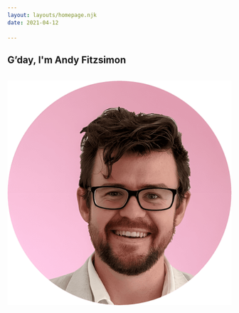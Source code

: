 ```yaml
---
layout: layouts/homepage.njk
date: 2021-04-12

---
```




<section class="top-section">
<h1>G’day, I'm Andy Fitzsimon</h1>

<br> <img src="/img/andyfitz.png" alt="portrait of andy" />



</section>
<br>

<p class="scroll fade">a multi-disciplinary technology leader<br>
with proven global impact.<br>
<br>



<p  class="scroll fade">Mixing operational, technical, &amp; creative stregnths,<br> a fanatically dedicated <dfn data-title="individual knowledge spans vast subjects,  draws on complex works to solve specific problems.">polymath</dfn>.
  <br>



<div class="scroll fade mission-values">
<div class="mission">
 <h3>Lifelong Mission</h3> 
 <i><dfn data-title="recognise, evelvate, accelerate, celebrate">do justice</dfn><br> to <dfn data-title="admirable, quality, purposeful, efforts or ideas - not easyily done">good work</dfn></i><br>
</div>
<div class="values">
  <h3>Core Values</h3> 
  <ul>
    <li data-title="friendship, helpfulness, giving, care">kindness</li> 
    <li data-title="excitement, engagement, momentum, a force-multiplier">energy</li>
    <li data-title="appreciation, admiration, respect, thanks">gratitude</li>
    <li data-title="accountable, committed & responsibile">trust</li> 

  </ul>
</div>
<svg fill="none" preserveAspectRatio="xMidYMid slice" viewBox="0 0 100 50"><defs><pattern id="a" width="7" height="14.5" patternTransform="scale(.5)" patternUnits="userSpaceOnUse"><g transform="translate(3.45 7.2)"><use href="#c" transform="matrix(1 0 0 -1 0 .5)"/><use href="#b" transform="matrix(-1 0 0 1 .5 0)"/><use href="#c" transform="rotate(180 .25 .25)"/><use href="#b" transform="matrix(1 0 0 -1 -3.5 7.75)"/><use href="#b" transform="rotate(180 2 3.875)"/><use href="#b" transform="matrix(-1 0 0 1 4 -7.25)"/><use class="pri" href="#b"/><use class="pri" href="#b" transform="translate(-3.5 -7.25)"/></g></pattern><path id="b" stroke="currentColor" stroke-linecap="round" stroke-opacity="1" stroke-width="1.1" d="M1 4H.999V1M1 1V.9959h2v.001M1 2.6v.001h1v.001"/><use id="c" x="0" y="0" href="#b"/></defs><path fill="url(#a)" d="M0 0h100v50H0z"/></svg>
</div>

<br>



<p class="scroll fade ">
 Called a strategist, <br>product owner, brand manager,  <br> engineer, designer, <acronym data-title="Account Executive">AE</acronym>, <acronym data-title="Solutions Architect">SA</acronym> &amp; <acronym data-title="Customer Success Manager">CSM</acronym>.<br>
A listener, doer, &amp; fixer; always.<br>
</p>  
<br>
<div class="scroll fade social-proof"  >
  <svg  class="smartsheet" viewBox="0 0 100 22.02"><path d="M2.04 11.4s.58-.78 1.33-.8c1.18-.03 2.11 2.06 2.26 2.37A23.11 23.11 0 0 1 10.8 6H.14v11.95c0 .65-.1 1.13-.14 1.32a24.2 24.2 0 0 0 4.09-1.03c3.25-1.15 4.5-2.4 4.52-2.4l.07-.08.05.1s.41.89.82 1.37c.46.53.7.58.84.55.2-.05.31-.36.36-.84.05-.48.1-1.56.1-2.89V6.94c-3.15 3.84-5.46 9.62-5.46 9.62s-1.52-5.18-3.35-5.15zm95.37 3.98c-.19.02-.38.05-.57.05-.32 0-.53-.05-.7-.17a1.03 1.03 0 0 1-.36-.44c-.07-.19-.12-.38-.15-.62l-.02-.7V9.7h2.28V8.33h-2.28V5.97h-1.59v2.36h-1.61l-.6 1.37h2.21v4.38c0 .34.03.67.05 1a1.86 1.86 0 0 0 1.03 1.59c.34.17.82.27 1.42.27a4.55 4.55 0 0 0 1.45-.29v-1.44c-.2.07-.36.14-.56.17zm-40.74 0c-.2.02-.39.05-.58.05-.31 0-.53-.05-.7-.17a1.03 1.03 0 0 1-.36-.44c-.07-.19-.12-.38-.14-.62 0-.24-.03-.46-.03-.7V9.7h2.29V8.33h-2.29V5.97h-1.58v2.36h-1.62l-.6 1.37h2.22v4.38c0 .34.02.67.04 1 .03.35.12.66.3.92.16.27.4.5.74.68.34.16.82.26 1.42.26a4.55 4.55 0 0 0 1.44-.29v-1.44c-.17.07-.34.14-.55.17zM50.8 8.35s-.94-.12-1.44-.1c-.6.06-.82.15-1.16.32a2.78 2.78 0 0 0-1.03 1.08h-.03v-1.3h-1.58v8.4h1.58s-.05-3.46 0-4.3c.05-.85.2-1.74.63-2.15.46-.4.65-.5 1.2-.57.5-.08 1.2 0 1.2 0zm34.27 4.74c0 .36.08.7.24 1.01.17.32.37.56.63.77a3.15 3.15 0 0 0 1.97.67c.5 0 .94-.11 1.3-.33.36-.24.7-.53 1.01-.91l1.2.9a4.4 4.4 0 0 1-3.72 1.72c-.65 0-1.25-.12-1.8-.34a3.87 3.87 0 0 1-1.38-.94 4.56 4.56 0 0 1-1.18-3.15c0-.62.12-1.2.34-1.75a4.26 4.26 0 0 1 4.02-2.67c.74 0 1.37.12 1.87.38a3.78 3.78 0 0 1 2 2.43c.14.53.21 1.06.21 1.61v.58zm5.03-1.27c0-.36-.07-.68-.17-.96a2.05 2.05 0 0 0-1.2-1.27 2.86 2.86 0 0 0-2.14.02c-.31.14-.6.33-.82.57-.21.24-.4.5-.53.8-.12.28-.19.57-.19.86zm-14.33 1.27c0 .36.07.7.24 1.01.16.32.36.56.62.77a3.15 3.15 0 0 0 1.97.67c.5 0 .94-.11 1.3-.33.36-.24.7-.53 1.01-.91l1.2.9a4.4 4.4 0 0 1-3.72 1.72c-.65 0-1.25-.12-1.8-.34a3.87 3.87 0 0 1-1.38-.94 4.56 4.56 0 0 1-1.18-3.15c0-.62.12-1.2.34-1.75a4.26 4.26 0 0 1 4.02-2.67c.74 0 1.37.12 1.87.38a3.78 3.78 0 0 1 2 2.43c.14.53.22 1.06.22 1.61v.58zm5.02-1.27c0-.36-.07-.68-.17-.96a2.05 2.05 0 0 0-1.2-1.27 2.86 2.86 0 0 0-2.14.02c-.34.14-.6.33-.82.57-.21.24-.4.5-.53.8-.12.28-.19.57-.19.86zm-14.98-8.5h1.59v6.29h.02c.2-.46.55-.82 1.03-1.09.5-.29 1.06-.4 1.71-.4.41 0 .8.07 1.16.19.36.12.7.3.96.57.29.27.5.6.67 1.01.17.41.24.9.24 1.45v5.4H71.6v-5c0-.38-.04-.72-.16-1-.1-.3-.24-.51-.44-.68a1.55 1.55 0 0 0-.6-.36 2.52 2.52 0 0 0-.72-.12c-.34 0-.65.05-.91.17-.3.1-.53.26-.75.5-.22.25-.38.53-.5.87-.12.36-.17.77-.17 1.25v4.33h-1.59Zm-2.26 7.1a2.8 2.8 0 0 0-.7-.6 1.96 1.96 0 0 0-1.01-.24c-.39 0-.7.07-.99.24a.74.74 0 0 0-.4.7c0 .24.07.46.23.6.17.14.34.29.58.36.22.1.46.17.7.22.24.05.46.1.65.12.34.07.67.19.96.31.31.12.55.27.77.46.22.19.39.4.5.7.13.26.2.6.2.98 0 .48-.1.87-.31 1.2-.2.34-.46.6-.77.82-.32.22-.68.36-1.09.46a5.34 5.34 0 0 1-3.05-.17 3.4 3.4 0 0 1-1.42-1.18l1.2-.98c.27.26.56.48.87.7.31.19.7.3 1.18.3.19 0 .4-.02.6-.07.21-.04.38-.1.55-.19.17-.1.29-.2.39-.34.1-.14.14-.28.14-.48a.78.78 0 0 0-.22-.57 1.71 1.71 0 0 0-.53-.36c-.21-.1-.43-.17-.64-.22-.25-.05-.44-.1-.6-.15a6.66 6.66 0 0 1-1-.28 2.42 2.42 0 0 1-1.39-1.11 2.1 2.1 0 0 1-.21-1.01c0-.43.1-.82.26-1.13.2-.34.43-.6.72-.82a3.7 3.7 0 0 1 1.04-.48 4.21 4.21 0 0 1 2.79.14c.53.22.93.58 1.25 1.06zM37.76 9.34a5.14 5.14 0 0 1 4.93-1.01 2.8 2.8 0 0 1 1.71 1.52c.15.33.2.7.2 1.05v4.29c0 .28 0 .57.02.81 0 .24.02.48.05.7h-1.42c-.03-.43-.05-.84-.05-1.27h-.03c-.36.55-.77.93-1.25 1.15a4.04 4.04 0 0 1-2.79.17 3.15 3.15 0 0 1-.93-.48 2.24 2.24 0 0 1-.63-.8 2.56 2.56 0 0 1-.24-1.08c0-.55.12-.98.36-1.37.24-.36.58-.67.99-.89.4-.24.91-.38 1.46-.5.56-.1 1.16-.15 1.8-.15h1.19v-.36a1.8 1.8 0 0 0-.48-1.23 1.66 1.66 0 0 0-.63-.4c-.24-.1-.55-.15-.89-.15-.31 0-.58.02-.8.1-.23.04-.43.14-.62.21-.2.1-.36.2-.5.32l-.44.33zm4.5 3.34c-.38 0-.77.03-1.15.08-.39.04-.75.12-1.09.24-.33.12-.6.29-.79.5-.22.22-.31.48-.31.82 0 .48.17.84.48 1.03.31.22.77.32 1.32.32.43 0 .82-.08 1.1-.22a2 2 0 0 0 .75-.58c.2-.24.32-.5.41-.8.07-.28.12-.57.12-.86v-.53zM23.88 8.33h1.5v1.3h.02c.02-.12.12-.27.26-.43a3.71 3.71 0 0 1 1.4-.91c.31-.13.65-.18 1.03-.18.63 0 1.16.12 1.6.39.42.26.76.65 1.03 1.18a2.6 2.6 0 0 1 1.15-1.18c.5-.27.99-.39 1.51-.39.65 0 1.18.1 1.6.32.4.21.74.48.95.84.25.34.41.74.49 1.18.1.43.14.89.14 1.37v4.88h-1.59v-4.67c0-.3-.02-.62-.07-.91a1.95 1.95 0 0 0-.26-.77 1.3 1.3 0 0 0-.56-.53c-.24-.14-.55-.2-.94-.2-.77 0-1.32.25-1.63.7a3.1 3.1 0 0 0-.5 1.83v4.6h-1.6v-4.4c0-.41-.02-.77-.07-1.1a2.83 2.83 0 0 0-.24-.88 1.53 1.53 0 0 0-.53-.57c-.24-.15-.52-.2-.93-.2a2.08 2.08 0 0 0-1.52.67c-.2.23-.36.51-.48.87-.12.34-.17.77-.17 1.23v4.35h-1.59zm-2.2 2.1a2.8 2.8 0 0 0-.7-.6 1.96 1.96 0 0 0-1.02-.25c-.38 0-.7.07-.98.24a.74.74 0 0 0-.41.7c0 .24.07.46.24.6.17.14.34.29.58.36.21.1.45.17.7.22.23.05.45.1.64.12.34.07.68.19.97.31.3.12.55.27.77.46.21.19.38.4.5.7.12.26.2.6.2.98 0 .48-.1.87-.32 1.2-.2.36-.46.65-.77.85-.31.21-.67.36-1.08.45a5.34 5.34 0 0 1-3.06-.17 3.4 3.4 0 0 1-1.42-1.17l1.2-.99c.27.26.56.48.87.7a2 2 0 0 0 1.18.31c.2 0 .41-.02.6-.07.22-.05.39-.1.56-.2.16-.1.28-.19.38-.33.1-.15.14-.29.14-.48a.78.78 0 0 0-.21-.58 2.06 2.06 0 0 0-.53-.36c-.22-.1-.43-.17-.65-.22l-.6-.14a5.62 5.62 0 0 1-1.78-.72 1.96 1.96 0 0 1-.8-1.69c0-.43.1-.81.27-1.13.2-.33.43-.6.72-.81a3.7 3.7 0 0 1 1.04-.49 4.21 4.21 0 0 1 2.79.14c.52.22.93.59 1.25 1.07z" /></svg>
  <svg  class="brandfolder"  viewBox="0 0 84 22.02"><path d="M14.53 4.9v-.95H3.28v14.96h13.35v2.11H1.17V1.84h15.46V4.9zm-1.15.94h1.15v-.96h2.1v.96h1.15l-2.21 2.21zm60.53 11.6a4.95 4.95 0 0 1-1.9-.32 3.2 3.2 0 0 1-1.3-.86 3.4 3.4 0 0 1-.74-1.3 5.57 5.57 0 0 1-.23-1.64 5 5 0 0 1 .25-1.64 3.81 3.81 0 0 1 .73-1.34 3.44 3.44 0 0 1 1.2-.9 4.01 4.01 0 0 1 1.66-.33 3.52 3.52 0 0 1 1.47.3 3.25 3.25 0 0 1 1.1.8 3.5 3.5 0 0 1 .68 1.21 4.77 4.77 0 0 1 .24 1.51c0 .2 0 .4-.02.59l-.04.41H71.8v.06c.04.65.27 1.12.68 1.41a2.67 2.67 0 0 0 1.59.43 4.31 4.31 0 0 0 1.1-.1l1-.27.4 1.59a8.48 8.48 0 0 1-2.66.39m-.35-6.76a1.67 1.67 0 0 0-1.23.45 2.17 2.17 0 0 0-.51 1.27v.06h3.27v-.06a2.02 2.02 0 0 0-.43-1.25 1.34 1.34 0 0 0-1.1-.47m-8.07 6.78a5.83 5.83 0 0 1-1.57-.22 3.86 3.86 0 0 1-1.31-.7 3.33 3.33 0 0 1-.9-1.26 4.83 4.83 0 0 1-.34-1.88 4.73 4.73 0 0 1 .3-1.67 4.12 4.12 0 0 1 .82-1.35 3.84 3.84 0 0 1 1.3-.9 4.24 4.24 0 0 1 1.68-.33c.2 0 .39 0 .58.02a2.65 2.65 0 0 1 .57.1l.08.02V5.95h2.1v11.06a9.1 9.1 0 0 1-1.45.31 10.62 10.62 0 0 1-1.86.14m.11-6.72a1.94 1.94 0 0 0-.92.21 1.85 1.85 0 0 0-.64.59 2.35 2.35 0 0 0-.38.84 4.23 4.23 0 0 0-.11 1 3.53 3.53 0 0 0 .15 1.1 1.59 1.59 0 0 0 .45.72 1.76 1.76 0 0 0 .67.4 2.78 2.78 0 0 0 .82.11 3.94 3.94 0 0 0 .5-.02l.48-.1.04-.01v-4.7l-.04-.03a3.74 3.74 0 0 0-.5-.1l-.52-.01m-5.8 6.62a2.76 2.76 0 0 1-1.9-.65q-.7-.64-.7-2.11V5.93h2.1v8.16a4.12 4.12 0 0 0 .05.78 1.29 1.29 0 0 0 .18.49.73.73 0 0 0 .33.26 1.76 1.76 0 0 0 .5.05 1.2 1.2 0 0 0 .25-.02 4.84 4.84 0 0 0 1.15 1.4l-1.31.25a4.37 4.37 0 0 1-.65.06m-7.42.08a4.04 4.04 0 0 1-1.69-.32 3.33 3.33 0 0 1-1.18-.88 3.86 3.86 0 0 1-.7-1.31 5.88 5.88 0 0 1 0-3.3 3.77 3.77 0 0 1 .7-1.33 3.33 3.33 0 0 1 1.18-.88 4.43 4.43 0 0 1 3.37 0 3.4 3.4 0 0 1 1.2.88 3.77 3.77 0 0 1 .7 1.34 5.7 5.7 0 0 1 .24 1.66 5.57 5.57 0 0 1-.24 1.65 3.68 3.68 0 0 1-.7 1.31 3.4 3.4 0 0 1-1.2.88 4.4 4.4 0 0 1-1.68.3m0-6.72a1.41 1.41 0 0 0-1.3.68c-.25.43-.39 1.08-.39 1.9 0 .83.14 1.45.4 1.9a1.58 1.58 0 0 0 2.6 0c.25-.43.39-1.07.39-1.9 0-.82-.14-1.45-.4-1.9a1.44 1.44 0 0 0-1.3-.68m-8.02 6.54v-6.39h-1.27V9.3h1.27v-.45a3.84 3.84 0 0 1 .22-1.3 2.72 2.72 0 0 1 .62-.97 2.95 2.95 0 0 1 .98-.6 3.77 3.77 0 0 1 1.28-.22h.17a2.88 2.88 0 0 1 .61.04l.65.13-.32 1.65-.3-.06a3.37 3.37 0 0 0-.5-.04 1.51 1.51 0 0 0-.92.28c-.26.2-.4.58-.4 1.15v.4h2.63a3.72 3.72 0 0 0-.64.58 4.07 4.07 0 0 0-.6.98h-1.38v6.4zm-5.3.18a5.83 5.83 0 0 1-1.56-.22 3.86 3.86 0 0 1-1.31-.7 3.33 3.33 0 0 1-.9-1.26 4.9 4.9 0 0 1-.34-1.88 4.73 4.73 0 0 1 .3-1.66 4.12 4.12 0 0 1 .82-1.36 3.84 3.84 0 0 1 1.3-.9 4.24 4.24 0 0 1 1.68-.33c.17 0 .35 0 .59.02a4.9 4.9 0 0 1 .56.1l.08.02V5.93h2.1V17a9.1 9.1 0 0 1-1.45.31 10.47 10.47 0 0 1-1.86.14m.12-6.72a1.94 1.94 0 0 0-.93.21 1.7 1.7 0 0 0-.64.59 2.35 2.35 0 0 0-.37.84 4.23 4.23 0 0 0-.12 1 3.53 3.53 0 0 0 .15 1.1 1.59 1.59 0 0 0 .46.72 1.76 1.76 0 0 0 .66.4 2.78 2.78 0 0 0 .82.11 3.94 3.94 0 0 0 .5-.02 3.07 3.07 0 0 0 .48-.1l.04-.01v-4.7l-.04-.03a3.25 3.25 0 0 0-.5-.1l-.51-.01m-7.16 6.54v-4.5a2.76 2.76 0 0 0-.27-1.34 1.02 1.02 0 0 0-.94-.49 1.98 1.98 0 0 0-.57.08 1.23 1.23 0 0 0-.53.31 1.48 1.48 0 0 0-.37.65 3.35 3.35 0 0 0-.14 1.08v4.17h-2.1V9.3h2.1v1.03l.1-.15a.44.44 0 0 1 .12-.14l.1-.1a2.48 2.48 0 0 1 .48-.41 3.08 3.08 0 0 1 .63-.3 2.44 2.44 0 0 1 .78-.11c.9 0 1.6.25 2.04.72.45.47.69 1.28.69 2.32v5.1h-2.12zm-9.15.18a6.63 6.63 0 0 1-1.45-.14 3.6 3.6 0 0 1-1.12-.45 2.25 2.25 0 0 1-.72-.82 2.62 2.62 0 0 1-.26-1.24 2.22 2.22 0 0 1 .32-1.23 2.62 2.62 0 0 1 .8-.8 3.49 3.49 0 0 1 1.12-.44 6.62 6.62 0 0 1 1.23-.13l1 .03h.06v-.25c0-.84-.67-1.31-1.86-1.31a4.99 4.99 0 0 0-2 .4V9.26a7 7 0 0 1 2.27-.38c1.28 0 2.37.32 2.9.87.5.49.73 1.29.73 2.56v4.65a11.02 11.02 0 0 1-1.28.31 6.73 6.73 0 0 1-1.74.18m.16-3.96a2.4 2.4 0 0 0-1.24.27 1.03 1.03 0 0 0-.47.94 1.12 1.12 0 0 0 .18.67 1 1 0 0 0 .43.33 1.5 1.5 0 0 0 .53.14 4.44 4.44 0 0 0 .49.02 3.8 3.8 0 0 0 .47-.04c.16-.02.3-.06.41-.08h.04v-2.15h-.04l-.41-.06a1.47 1.47 0 0 0-.4-.04m-8.66 3.8v-8l2.12.02v1.06l.1-.15a2.47 2.47 0 0 1 .6-.6l.09-.05a1.87 1.87 0 0 1 1.21-.37h.12a1.03 1.03 0 0 1 .23.02l.26.04-.04 1.84a2.25 2.25 0 0 0-.35-.02h-.26a3.53 3.53 0 0 0-.6.06 1.39 1.39 0 0 0-.65.3 1.72 1.72 0 0 0-.51.72 3.47 3.47 0 0 0-.2 1.33v3.78h-2.12zm-5.64.16c-.47 0-.94-.02-1.41-.04s-.96-.08-1.55-.14V6.11c.33-.04.7-.1 1.1-.12.43-.04.98-.04 1.64-.04a8.33 8.33 0 0 1 1.61.14 4.15 4.15 0 0 1 1.31.47 2.38 2.38 0 0 1 .89.88 2.68 2.68 0 0 1 .31 1.37 2.83 2.83 0 0 1-.14.93 2.56 2.56 0 0 1-.39.72 1.91 1.91 0 0 1-.55.51 1.61 1.61 0 0 1-.6.26v.11a3.66 3.66 0 0 1 .78.22 3.16 3.16 0 0 1 .8.49 2.74 2.74 0 0 1 .61.84 3.05 3.05 0 0 1 .24 1.26 3.08 3.08 0 0 1-.38 1.62 2.63 2.63 0 0 1-1.02 1 4.31 4.31 0 0 1-1.49.51 8.32 8.32 0 0 1-1.76.16m-.8-1.8h.06a3.85 3.85 0 0 0 .5.03 4.78 4.78 0 0 0 .53.02 4.66 4.66 0 0 0 .71-.06 2.06 2.06 0 0 0 .69-.25 1.46 1.46 0 0 0 .53-.51 1.6 1.6 0 0 0 .21-.86 1.99 1.99 0 0 0-.16-.82 1.37 1.37 0 0 0-.47-.53 1.61 1.61 0 0 0-.7-.28 4.29 4.29 0 0 0-.9-.08h-1zm.8-8.12a7.43 7.43 0 0 0-.74.04h-.04v3.12h.74a3.1 3.1 0 0 0 .75-.08 1.54 1.54 0 0 0 .6-.26 1.19 1.19 0 0 0 .42-.5 1.9 1.9 0 0 0 .13-.81 1.47 1.47 0 0 0-.17-.76 1.3 1.3 0 0 0-.45-.47 1.52 1.52 0 0 0-.61-.24c-.2-.02-.43-.04-.63-.04m69.34 9.76v-8l2.1.02v1.06l.1-.13a2.55 2.55 0 0 1 .6-.61l.06-.06a1.87 1.87 0 0 1 1.21-.37h.12a1.03 1.03 0 0 1 .24.02l.25.04-.04 1.84a1.8 1.8 0 0 0-.33-.02h-.24a3.53 3.53 0 0 0-.6.06 1.48 1.48 0 0 0-.65.3 1.72 1.72 0 0 0-.5.72 3.47 3.47 0 0 0-.2 1.33v3.78h-2.12z" class="cls-2"/></svg>
  <svg  class="outfit"  viewBox="0 0 55 22.02"><path d="M51.03 5.9V1.18h-2.6V5.9H37.36V3.92c0-.9.5-1.49 1.41-1.49.48 0 .83.14 1.14.4l1.7-1.7A3.9 3.9 0 0 0 38.76 0a3.83 3.83 0 0 0-4 3.94V5.9H30.5V1.18h-2.6V5.9h-6.48v6.46c0 1.67-.83 2.6-2.34 2.6-1.48 0-2.33-.95-2.33-2.6V5.9h-2.6v6.58a4.74 4.74 0 0 0 4.93 4.98c2.93 0 4.93-2.01 4.93-4.98V8.26h3.9v8.96h2.59V8.26h4.24v8.96h2.6V8.26h4.25v8.96h2.59V8.26h4.25v8.96h2.6V8.26h3.41V5.9zm-8.14-.95c.85 0 1.47-.66 1.47-1.48 0-.83-.62-1.49-1.47-1.49s-1.46.66-1.46 1.49c0 .82.61 1.48 1.46 1.48zm-36.54.71a5.84 5.84 0 0 0-5.92 5.87c0 3.3 2.62 5.93 5.92 5.93 3.35 0 5.95-2.6 5.95-5.93 0-3.3-2.62-5.87-5.95-5.87zm0 9.3c-1.9 0-3.25-1.42-3.25-3.43 0-1.95 1.34-3.37 3.25-3.37 1.92 0 3.28 1.4 3.28 3.37 0 2.01-1.34 3.42-3.28 3.42z" /></svg>
  <svg  class="redhat" viewBox="0 0 93 22.02"><path d="M86.44 14.43c0 1.75 1.05 2.6 2.96 2.6.6-.02 1.18-.1 1.75-.25v-2.03c-.37.12-.75.18-1.13.17-.79 0-1.08-.24-1.08-.98v-3.1h2.29v-2.1h-2.29V6.1l-2.5.54v2.1h-1.66v2.1h1.66zm-7.79.05c0-.54.54-.8 1.36-.8.5 0 1 .06 1.49.18v1.05c-.48.26-1.02.4-1.57.39-.8 0-1.28-.31-1.28-.82m.77 2.58c.88 0 1.59-.19 2.25-.64v.5h2.47v-5.24c0-2-1.34-3.08-3.58-3.08-1.25 0-2.49.29-3.82.9l.9 1.83c.95-.4 1.76-.65 2.47-.65 1.03 0 1.56.4 1.56 1.22v.4a7.28 7.28 0 0 0-1.85-.23c-2.1 0-3.37.88-3.37 2.46 0 1.44 1.14 2.53 2.96 2.53m-13.58-.14h2.66V12.7h4.45v4.23h2.67V6.1h-2.66v4.16H68.5V6.1h-2.66zm-10.11-4.1c0-1.17.93-2.07 2.15-2.07.63 0 1.25.22 1.72.64v2.86a2.4 2.4 0 0 1-1.72.65c-1.2 0-2.15-.9-2.15-2.07m3.9 4.1h2.48V5.55l-2.5.54v3.08a4.16 4.16 0 0 0-2.08-.54 4.17 4.17 0 0 0-4.25 4.18 4.15 4.15 0 0 0 4.17 4.2c.79 0 1.56-.24 2.2-.7zm-11.34-6.29c.8 0 1.46.51 1.72 1.3h-3.41a1.7 1.7 0 0 1 1.7-1.3m-4.22 2.2c0 2.38 1.95 4.24 4.45 4.24a4.9 4.9 0 0 0 3.42-1.24l-1.66-1.47c-.38.4-.96.62-1.63.62-.88.02-1.68-.5-2.01-1.3h5.82v-.62c0-2.6-1.75-4.46-4.12-4.46a4.2 4.2 0 0 0-4.26 4.23m-4.32-4.46c.89 0 1.38.55 1.38 1.22 0 .66-.5 1.22-1.38 1.22h-2.62V8.38Zm-5.28 8.54h2.65v-3.94h2.03l2.04 3.94h2.97l-2.38-4.33a3.27 3.27 0 0 0 2.04-3.04c0-1.95-1.53-3.45-3.82-3.45h-5.53zM24.5 10.5c0-.17-.01-.34-.05-.5l-1.09-4.76c-.25-1.04-.47-1.52-2.31-2.44C19.62 2.08 16.52.87 15.6.87c-.85 0-1.1 1.1-2.12 1.1-.98 0-1.71-.82-2.63-.82-.88 0-1.45.6-1.9 1.84l-1.4 3.99a.94.94 0 0 0-.02.28c0 1.36 5.33 5.8 12.47 5.8 1.84 0 4.5-.38 4.5-2.56zm.28.89c.26 1.2.26 1.32.26 1.48 0 2.06-2.32 3.2-5.36 3.2-6.86 0-12.88-4.02-12.88-6.68 0-.37.07-.74.22-1.08-2.47.13-5.67.57-5.67 3.4 0 4.61 10.96 10.31 19.63 10.31 6.66 0 8.33-3 8.33-5.38 0-1.87-1.61-3.99-4.53-5.25"/></svg>
  <svg  class="suse" viewBox="0 0 82 22.02"><path d="M28.32 9.81a.45.45 0 0 0-.66 0 .46.46 0 0 0 .58.71.46.46 0 0 0 .08-.7m-.6-1.58a1.7 1.7 0 1 0-.78 3.33 1.7 1.7 0 0 0 .78-3.33m-8.14 6.94c-.8-.3-1.12-.23-2.15-.22-.7.01-.73-.01-1.55-.01-.25 0-.34 1.2.57 1.45.4.11.83.18 1.12.48.14.14.21.34-.1.34h-2.25c-.4 0-.77.01-1.07-.24-.46-.39-.67-.92-.9-1.44-.23-.55-.49-1.09-.79-1.6a6.43 6.43 0 0 0-2.44-2.52c-1.32-.7-3.56-1.06-5.33.3-1.87 1.44-1.47 4.13.17 5.44.64.52 1.48.74 2.31.69 1.62-.1 2.8-1.29 2.51-2.75-.1-.5-.38-.96-.81-1.21-.3-.18-.67-.24-1.03-.24-.38 0-.79.07-1.06.34a1 1 0 0 0-.12 1.24c.15.2.38.38.34.64a.44.44 0 0 1-.35.36c-.3.07-.58-.1-.79-.32a1.99 1.99 0 0 1-.4-2.1c.38-.9 1.43-1.4 2.42-1.38a3.5 3.5 0 0 1 2.99 2.05 3.8 3.8 0 0 1-.35 3.63c-1.6 2.34-5.55 2.06-7.38.1a5.71 5.71 0 0 1-1.69-4.67A6.45 6.45 0 0 1 3.58 9.3c1.9-1.78 4.38-3 6.92-3.52 1.54-.32 3.13-.4 4.69-.24 1.37.14 2.74.4 4.07.8.65.2 1.3.45 1.93.74.55.25 1.27.53 1.7.96 0-.79-.03-1.66-.03-2.26 0-.24.24-.4.45-.3.9.42 3.02 1.43 4.43 2.07 1.9.87 2.03 2.91 2.1 4.73l-.01.11c-.06.13-.38.1-.5.1h-.8c-.45.03-.9.02-1.34 0a3.84 3.84 0 0 1-2.2-.87c-.05-.05-.22-.1-.3-.01-.09.09-.06.23-.01.27a3.9 3.9 0 0 0 2.63 1.07c.59.04 1.18.03 1.77-.03.5-.05.62-.08.13.28a5.1 5.1 0 0 1-1.42.71 7.6 7.6 0 0 1-3.6.32c-.24-.03-.48-.08-.71-.1-.2-.02-.4-.06-.59-.01a.76.76 0 0 0-.44.27c-.15.2-.2.73-.11.96.16.46.53.72.92.95.42.25.97.34 1.08.81.02.1-.87.1-.97.1h-1.2s-.64.02-.9-.07l-.02-.01c-.13-.08-.2-.26-.24-.4-.06-.2-.18-.39-.32-.6-.27-.38-.68-.8-1.11-.96m9.01-5.28a1.26 1.26 0 1 1-2.52 0 1.26 1.26 0 0 1 2.52 0m46.07 7.24c-1.24 0-2.24-1-2.24-2.24V8.27c0-1.23 1-2.24 2.24-2.24h5.09a.72.72 0 0 1 0 1.45h-5.1a.8.8 0 0 0-.79.8v2.6h5a.69.69 0 0 1 0 1.37h-5v2.65c0 .44.36.8.8.8h5.09a.72.72 0 0 1 0 1.44zm-22.84.15c-1.46 0-2.6-.37-3.36-1.11-.76-.73-1.15-1.84-1.15-3.28V6.73a.84.84 0 0 1 1.68 0v5.95c0 1.08.23 1.89.7 2.4.45.52 1.17.79 2.13.79s1.68-.27 2.15-.79c.46-.51.69-1.32.69-2.4V6.73a.84.84 0 0 1 1.67 0v6.17c0 1.44-.38 2.55-1.14 3.28-.77.74-1.9 1.1-3.37 1.1m12.6 0c-1.9 0-3.33-.53-4.28-1.59a.78.78 0 0 1 .04-1.07v-.01a.8.8 0 0 1 .57-.23c.22 0 .43.1.58.26.26.3.57.56.9.74.58.32 1.31.49 2.17.49.82 0 1.47-.15 1.94-.43.48-.3.72-.71.72-1.25 0-.44-.22-.8-.65-1.06a7.11 7.11 0 0 0-2.2-.67 10.62 10.62 0 0 1-2.44-.7 3.04 3.04 0 0 1-1.3-1.03c-.27-.4-.4-.9-.4-1.49 0-.61.16-1.18.5-1.69.35-.5.85-.91 1.5-1.21.64-.3 1.41-.45 2.28-.45 1.01 0 1.9.18 2.6.55.49.25.92.59 1.3 1a.8.8 0 1 1-1.22 1.02c-.21-.28-.45-.5-.72-.68a3.57 3.57 0 0 0-1.94-.47c-.8 0-1.43.16-1.87.48a1.5 1.5 0 0 0-.68 1.27c0 .48.23.86.67 1.14.43.28 1.17.5 2.27.7 1 .18 1.8.41 2.39.68.57.27 1 .61 1.26 1.01.27.4.4.9.4 1.5 0 .63-.18 1.2-.55 1.68-.36.49-.88.87-1.53 1.12a6.3 6.3 0 0 1-2.31.4m-25.1 0c-1.9 0-3.34-.54-4.29-1.6a.78.78 0 0 1 .04-1.07.8.8 0 0 1 .57-.24c.23 0 .44.1.59.26.26.31.56.56.9.74.58.33 1.3.49 2.17.49.81 0 1.47-.14 1.93-.43.49-.29.73-.71.73-1.25 0-.43-.22-.79-.66-1.05a7.1 7.1 0 0 0-2.2-.68 10.65 10.65 0 0 1-2.44-.7 3.05 3.05 0 0 1-1.3-1.03c-.27-.4-.4-.9-.4-1.48 0-.62.17-1.19.51-1.7.34-.5.84-.9 1.49-1.2.65-.3 1.42-.46 2.29-.46 1.01 0 1.89.19 2.6.55.48.25.92.59 1.3 1.01a.8.8 0 1 1-1.22 1.01c-.21-.28-.46-.5-.72-.68a3.57 3.57 0 0 0-1.95-.47c-.8 0-1.42.17-1.86.49a1.5 1.5 0 0 0-.68 1.26c0 .48.22.86.66 1.15.43.27 1.18.5 2.28.7 1 .17 1.8.4 2.38.68.58.27 1 .6 1.27 1 .26.4.4.9.4 1.5 0 .64-.19 1.2-.55 1.69-.36.48-.88.86-1.54 1.12-.66.26-1.44.4-2.3.4"/></svg>
  <svg  class="novell" viewBox="0 0 63 22.02"><path d="M10.01 3.61v8.25L.82 3.36v13.42H3.2V9l9.2 8.5V3.6H10zm48-.64h2.32V16.8H58V2.97zm-5.09 0h2.31V16.8h-2.31V2.97zM35.63 5.93l-2.73 6.23-2.72-6.23H27.5l5.4 11.47 5.4-11.47h-2.67zM20.9 14.78c-.83 0-1.62-.33-2.22-.93a3.26 3.26 0 0 1 0-4.65 3.13 3.13 0 0 1 4.45 0c.62.62.96 1.45.96 2.33 0 1.79-1.43 3.25-3.19 3.25zm3.98-7.2a5.57 5.57 0 0 0-3.98-1.61 5.51 5.51 0 0 0-5.58 5.56 5.53 5.53 0 0 0 5.58 5.55c1.53 0 2.94-.57 3.98-1.61a5.53 5.53 0 0 0 1.6-3.94c0-1.51-.57-2.91-1.6-3.95zm20 .26c1.45 0 2.47.84 2.78 2.26H42a2.87 2.87 0 0 1 2.88-2.26zm3.24 5.1-.08.13c-.73 1.16-1.54 1.93-3.1 1.93-1.9 0-3-1.56-3.08-3.09h8.24V11.45c0-1.8-.53-3.27-1.53-4.27a5 5 0 0 0-3.7-1.37c-3.34 0-5.42 2.18-5.42 5.7 0 1.6.56 3.05 1.57 4.06.98.99 2.33 1.51 3.9 1.51 2.2 0 4.12-1.08 5.15-2.9l.08-.14-2.03-1.1z"/></svg>
  <svg  class="canonical"  viewBox="0 0 90 22.02"><path d="M43.3 11.57a5.7 5.7 0 1 1-11.41 0 5.7 5.7 0 0 1 11.41 0zm-5.7-4.32a4.32 4.32 0 1 0 0 8.64 4.32 4.32 0 0 0 0-8.64zm0 7.95a3.63 3.63 0 1 1 0-7.27 3.63 3.63 0 0 1 0 7.27zm50.32.56v1.28h-6.58V6.1h1.53v9.65h5.04zM75.4 6.11a65.6 65.6 0 0 1 2.13 4.92 143.24 143.24 0 0 1 2.27 6h-1.67c-.18-.47-.35-.93-.5-1.4l-.5-1.4h-4.95l-1 2.8H69.6a355.11 355.11 0 0 1 2.26-6 98.1 98.1 0 0 1 2.13-4.92h1.4zm-.74 1.75c-.37.8-.72 1.61-1.05 2.46-.33.85-.66 1.74-.99 2.67h4.07l-1-2.66c-.33-.86-.67-1.68-1.03-2.47zm-8.97 9.41a5.6 5.6 0 0 1-2.1-.37 4.41 4.41 0 0 1-1.62-1.12A5.06 5.06 0 0 1 60.92 14a7.32 7.32 0 0 1-.37-2.43c0-.92.13-1.73.4-2.44.28-.7.65-1.3 1.13-1.79a4.8 4.8 0 0 1 1.64-1.1 5.19 5.19 0 0 1 1.97-.38 7.65 7.65 0 0 1 2.9.57c.17.08.28.15.34.19l-.45 1.26a7.67 7.67 0 0 0-1.81-.6 5.48 5.48 0 0 0-.9-.08c-.54 0-1.03.1-1.47.3-.44.2-.82.49-1.13.87-.32.38-.56.84-.74 1.38a6.5 6.5 0 0 0-.03 3.6c.15.53.38 1 .7 1.38.3.38.69.68 1.14.89.46.2 1 .31 1.62.31a5.72 5.72 0 0 0 2.76-.61l.4 1.26a5.33 5.33 0 0 1-1.1.43 8.9 8.9 0 0 1-2.24.26zm-9-11.16h1.53v10.93h-1.53zm-4.06 10.93a87.88 87.88 0 0 0-1.76-2.82 98.07 98.07 0 0 0-2.2-3.13 57.33 57.33 0 0 0-2.03-2.58v8.53h-1.5V6.1h1.22c.5.53 1.02 1.14 1.58 1.84a73.13 73.13 0 0 1 3.23 4.34c.5.72.9 1.35 1.24 1.91V6.11h1.5v10.93h-1.28zm-23.86 0A86.36 86.36 0 0 0 27 14.22a95.77 95.77 0 0 0-2.2-3.13 57.44 57.44 0 0 0-2.02-2.58v8.53h-1.5V6.1h1.21c.5.53 1.02 1.14 1.59 1.84a73.44 73.44 0 0 1 3.23 4.34c.49.72.9 1.35 1.24 1.91V6.11h1.5v10.93h-1.28zM15.33 6.1a65.28 65.28 0 0 1 2.14 4.92 143.28 143.28 0 0 1 2.26 6h-1.67c-.18-.47-.35-.93-.5-1.4-.16-.46-.32-.93-.5-1.4h-4.94l-1 2.8H9.53a360.74 360.74 0 0 1 2.26-6 98.76 98.76 0 0 1 2.14-4.92h1.4zm-.74 1.75c-.36.8-.71 1.61-1.04 2.46-.34.85-.66 1.74-.99 2.67h4.07l-1-2.66c-.33-.86-.68-1.68-1.04-2.47zm-8.97 9.41a5.6 5.6 0 0 1-2.1-.37 4.41 4.41 0 0 1-1.62-1.12A5.06 5.06 0 0 1 .85 14a7.31 7.31 0 0 1-.37-2.43c0-.92.14-1.73.41-2.44a4.8 4.8 0 0 1 2.76-2.9 5.19 5.19 0 0 1 1.97-.37 7.65 7.65 0 0 1 2.9.57c.17.08.29.15.35.19l-.46 1.26a7.65 7.65 0 0 0-1.81-.6 5.47 5.47 0 0 0-.9-.08c-.53 0-1.02.1-1.46.3-.45.2-.82.49-1.14.87-.31.38-.56.84-.73 1.38a6.5 6.5 0 0 0-.03 3.6c.15.54.38 1 .69 1.38.31.38.7.68 1.15.89.46.21 1 .31 1.62.31a5.72 5.72 0 0 0 2.76-.61l.39 1.26a5.33 5.33 0 0 1-1.1.43 8.9 8.9 0 0 1-2.23.26z"/></svg>
</div>
<br>


<p class="scroll fade">Enterprise pedigree plus scale-up hustle.<br><b><a href="mailto:andyfitz+site@gmail.com" class="cta">Talk to me about your crusade</a></b></p>

<br>
<h2 class="scroll"> Need more? </h2>



<br>
<h3 class="scroll fade">Employer accolades</h3> 
<p class="scroll fade">for making money, saving money, being likeable, &amp;  formidable<p> 
<br>

<div class="scroll fade awards" >
  <div class="award club">
    <div><svg viewBox="0 0 300 200" style="fill:transparent;stroke:currentColor;stroke-width:10"><polygon points="150,30 250,150 50,150"  /></svg></div>
    <h4>President’s club</h4>
  </div>
  <div class="award chairmans">
    <div class="chairmans">
      <div class="box">
        <b></b>
      </div>
    </div>
    <h4>Chairman’s Award </h4>

  </div>  
  <div class="award citizen">
    <div>
      <div class="globe"></div>
    </div>
    <h4>Global Citizen</h4>
  </div>
  <div class="award beast">
    <div>
      <span>BEAST MODE</span>
      <div class="switch"></div>
    </div>
    <h4>Beast Mode! </h4>
  </div>
</div>



<br>
<h3 class="scroll fade">Strategic Execution</h3>
<p class="scroll fade">With Outfit, I read the market, <br>wrote the pitch, &amp; picked the buyer.<br>  
SMAR got praise from the street.<br><br> I was Outfit's tech founder &amp; founding client. <br>Revolutionizing operations as a brand manager</p>


<br>
<h3  class="scroll fade">Servant Leadership</h3>
<p class="scroll fade">At Outfit, I earned record employee satisfaction, <br>top peer 360 reviews,<br>&amp; the lowest team attrition or cost.<br>
At Red Hat, my team still thrives with tremendous career growth<p> 



<br>
<h3 class="scroll fade quote">Nothing is beyond us, no task beaneath me </h3>
<p class="scroll fade">If it needs to be done, I do it well &amp; with pride.<br> 
I offer help, asking when it counts.<br>
</p>
 <br>

<h3 class="scroll fade">Globally Online</h3>
<p class="scroll fade"> 
In Australia, early mornings + late nights are my most productive times.<br> 
This preference means I collaborate real-time anywhere. <br>Both US seaboards, APAC and EMEA too.<br>
I slice my week to suit commitments.</p>



<h3 class="scroll fade">Proudly Neurodiverse</h3>
<p class="scroll fade"> 
Hyper-focus, deep-empathy, &amp; pragmatism in volatility.<br>
I obsess over quality, stay realistic, &amp; war-game.<br>
Superpowers that get results!
</p>
<br>
<br>
<br>

<style>

  .cta{box-shadow: 0 0 0 .1em; border-radius: .5em; padding:1em; display:inline-block; margin: 1em 0}

  h3{font-size:1.8em;margin: 3em 0 1rem 0; font-weight:600; color:var(--neutral)}
  h2{font-size:5em; color:var(--brand); margin: 1em 0; line-height:.9em}
.scroll.map{margin:2em auto;}
.scroll.map path {stroke-dasharray:  344 344; stroke-dashoffset:-344;stroke-width: 3; stroke-opacity:0}
.scroll.map circle{stroke-width: 5; transition: all 1.5s ease  .2s;}
.scroll.map.scrolled circle{stroke-width:10; fill:var(--tone-2)}
.scroll.map.scrolled path{stroke-width: 5;stroke-dasharray:  344 344; stroke-opacity:1;stroke-dashoffset:0;transition: stroke-dashoffset 1.5s ease, stroke-width 1.5s ease;}

p.scroll{min-height:10vh;}
.scroll.fade{opacity:0; transform: translate(0,2em)}

h2.scroll{opacity:0; transform: scale(.5)}
h2.scrolled{opacity:1; transform:none; transition: transform 1s ease, opacity 1s ease}

.scrolled.fade{opacity:1; transform:none;transition: transform 1s ease, opacity 1s ease}


.mission-values{width: 100vw; display:grid; grid-template-columns: 40% 40%; place-content:center;}
.mission-values h3{color:var(--neutral); font-size: 1em}
@media (max-width:45em){.mission-values{grid-template-columns: 1fr ; } }

.awards{width:100vw; display:grid; grid-template-columns: 1fr 1fr 1fr 1fr; font-size:.66em; text-transform:uppercase}


.mission i{ font-weight:500;font-size: 2em;font-style:normal; display:inline-block; position:relative;}
.mission dfn:hover{color:var(--brand); box-shadow: 0 .1rem var(--tone-1); }

[data-title]{  position: relative;}
acronym[data-title], dfn[data-title] {font-style:normal;   
  box-shadow: 0 .1rem var(--neutral);  cursor:help; 
  position: relative;
  display: inline-block;z-index:99;
}



[data-title]:hover::after
{ pointer-events:none;
  content: attr(data-title);
  position: absolute;z-index:9;
  bottom: 100%; font-weight:400;
  border-radius: .5em;
  animation: hereiam .3s cubic-bezier(.5,.2,.1,1.1) forwards;
 width: 100%; left:0; min-width: 11rem;line-height:1em; background-color: var(--bg-3); color:var(--fg); text-align:left; padding: 1.25em 1em;  box-shadow: 0 0 0 .12em, 0 .3em 1.5em rgba(0,0,0,0.3);

  font-size: .8rem; 
}

.social-proof{margin:4em 0; ; color:var(--neutral)}
.social-proof svg{fill: currentColor; opacity:.5;height:1.5em; margin:1em;}
.social-proof svg:hover{color:var(--fg); opacity:1;}
@keyframes hereiam{0%{opacity:0; transform:translate(0,.5em)}}

.quote{ color:var(--fg)}
.quote:before{content:"“"; color: var(--brand); font-size: 1.5em}
.quote:after{content:"”"; color: var(--brand); font-size: 1.5em;}


@media (max-width:45em){.awards{grid-template-columns: 1fr 1fr ; } 
.award{margin-bottom: 4em !important;}

}

.club svg{ width:5em; height:5em; border-radius:50%; box-shadow: 0 0 0 .12em; margin-top:1em;}
.chairmans {
  perspective: 10em;
}
.chairmans .box {
  display: block;
  width: 4em;
  height: 4em;
  margin: 2em auto;
  transform-style: preserve-3d;
  animation: spin 24s infinite linear;
}
.chairmans .box:before, .chairmans .box:after, .chairmans .box b, .chairmans .box b:before {
  content: "";
  display: block;
  width: 4em;
  height: 4em;

  box-shadow: inset 0 0 0 0.1em;
  position: absolute;
}
.chairmans .box:before {
  transform: rotateY(90deg) translate3D(-2em, 0, 2em);
  content: "";
}
.chairmans .box:after {
  transform: rotateY(90deg) rotateZ(180deg) translate3D(2em, 0, -2em);
  content: "";
}
.chairmans .box b {
  transform-style: preserve-3d;
  transform: translate3D(0, 0, 4em);
  animation-delay: 1s;
}
.chairmans .box b:before {
  transform: rotate(180deg) translate3D(0, 0, -4em);
  animation-delay: 1s;
}

@keyframes spin {
  0% {
    transform: rotateY(0deg) translateZ(-2em);
  }
  100% {
    transform: rotateY(360deg) translateZ(-2em);
  }
}

.awards{font-weight:500; color:#0c8090}



@media(prefers-color-scheme:dark){
  
.awards{color:white}
}

.globe {
  animation: earth-move 25s linear infinite;
  border-radius: 50%;
  background-size: 150%;
  transform: rotate(8deg);
  margin:0;
 
  display: block; margin: 1em auto;
  box-shadow: inset 0 0 0 0.15em;
  width: 6em;
  background-repeat: repeat-x;
  background-position: -150% 50%;
  height: 6em;
  background-image: url("data:image/svg+xml,%3Csvg xmlns='http://www.w3.org/2000/svg' xml:space='preserve' version='1.0' viewBox='1 7 105 52'%3E%3Cpath fill='%230c8090' d='m22 54.9-.3-10.7-3.7-3.7v-4.9l2.5-2.5 4-.1 4.2 4.2h2.1l2.6 2.5v2.6l-3.8 3.8v2.3l-3.9 3.4H25v1.5l.3 1.7-.2 2.8zm60.2-5.4h-2l-2.3 1v-5.1l3.2-2.9h4.1l2.1-1.8 3.3 3v3.9l-5.1 4.8zm-32.8 0v-1.3l-3.6-3.6v-5.1l-1.6-1.8-.3-2.5-2.1 1.6-4.3-4 .2-4.2 4.1-4.2h4.6l2 1.6 1-1 3.4-.1-.2-.5-2.2-.3-3-3H45l-2.2 2-2.5-3.7 7.3-7.6H55l2.2-2.2 18.1.1 1.7 1.7h8.3l3.2 3.5-3.5 3.5-2.4-2h-2.5l-.7 1h2.5l3.6 4-9 9.3 1.8 2-2.5 2.8-.8 4-3.6-3.2v-4.9l-1.8-1.6-1.8 1.7-.2 2.7-3.6-2.5v-3.3h-2.4l-4.3 4-4-3.7h-.6l4.8 4.8 1.9-1 .4 3.8-4 3.9v3l-2.1 2.2V48l-3.9 3.2zM8.2 26.3v-5l1.7-1.8-2.6-2.2-.2-.7-1.3-.7H5l-3 2.3L0 16l4-4.2h11.9l1.5-1.6h9l2.8 3.2-2 2.4 2.5 2.8-2.3 2.8h-3l-5.3 5.3h-4.4v2.8l2.3 3.4-2 .2zm22.3-11.4v-3.7l-.8-.2-1.2-.6 1.5-2h6.9l1.9 2v2.1L37 14.4h-3L32 16l-1.5-1Z'/%3E%3C/svg%3E%0A");
}

@media(prefers-color-scheme:dark){
.globe{  background-image: url("data:image/svg+xml,%3Csvg xmlns='http://www.w3.org/2000/svg' xml:space='preserve' version='1.0' viewBox='1 7 105 52'%3E%3Cpath fill='white' d='m22 54.9-.3-10.7-3.7-3.7v-4.9l2.5-2.5 4-.1 4.2 4.2h2.1l2.6 2.5v2.6l-3.8 3.8v2.3l-3.9 3.4H25v1.5l.3 1.7-.2 2.8zm60.2-5.4h-2l-2.3 1v-5.1l3.2-2.9h4.1l2.1-1.8 3.3 3v3.9l-5.1 4.8zm-32.8 0v-1.3l-3.6-3.6v-5.1l-1.6-1.8-.3-2.5-2.1 1.6-4.3-4 .2-4.2 4.1-4.2h4.6l2 1.6 1-1 3.4-.1-.2-.5-2.2-.3-3-3H45l-2.2 2-2.5-3.7 7.3-7.6H55l2.2-2.2 18.1.1 1.7 1.7h8.3l3.2 3.5-3.5 3.5-2.4-2h-2.5l-.7 1h2.5l3.6 4-9 9.3 1.8 2-2.5 2.8-.8 4-3.6-3.2v-4.9l-1.8-1.6-1.8 1.7-.2 2.7-3.6-2.5v-3.3h-2.4l-4.3 4-4-3.7h-.6l4.8 4.8 1.9-1 .4 3.8-4 3.9v3l-2.1 2.2V48l-3.9 3.2zM8.2 26.3v-5l1.7-1.8-2.6-2.2-.2-.7-1.3-.7H5l-3 2.3L0 16l4-4.2h11.9l1.5-1.6h9l2.8 3.2-2 2.4 2.5 2.8-2.3 2.8h-3l-5.3 5.3h-4.4v2.8l2.3 3.4-2 .2zm22.3-11.4v-3.7l-.8-.2-1.2-.6 1.5-2h6.9l1.9 2v2.1L37 14.4h-3L32 16l-1.5-1Z'/%3E%3C/svg%3E%0A");
}
}
@keyframes earth-move {
  100% {
    background-position: 150%, 50%;
  }
}







.award > h4:after,
.award > h4:before {
  position:absolute;
  top:0;
  content: "";z-index:-1; opacity:.5;
  display: block;
  width: 3em;
  height: 6em;
  top: -6em;
  background-position: 50%;
  background-size: contain;
  background-repeat: no-repeat;
  background-image: url("data:image/svg+xml,%3Csvg xmlns='http://www.w3.org/2000/svg' viewBox='0 0 30 50'%3E%3Cpath fill='aquamarine' d='M16.2 2c-2.2 2-5 5-2 7.8C16 8.8 17 5 16 2zm.8 6c4 0 5.6-2 7-5-3.2 0-6.4 1-7 5zm-6.3 8c3-3 2-6 .6-9-1.7 3-3 6-.6 9zM22 8c-3 0-8.2 1.8-7 4.3 1.6 1 5-1.3 7-4.3zM8 14c-.5 3-.6 5.8 2.6 7.2 1-3.2-.3-5.2-2.6-7.2zm4 5c3.7 0 5-3 6-6-3 1-6 2-6 6zm-6.4 1c.5 3 2.2 6.7 4.7 5.6C11 23 8.5 21 5.5 20zM16 18c-2.7 2-5.5 4.7-4 7.5 2-.7 4-3.5 4-7.5zm-5 13c0-4-3-5-6-6 1 3 2.4 6 6 6zm4.6-7c-2.6 2-5 4-3.3 7 2.5.2 3.5-4 3.3-7zm-9.2 7c1.4 3 4.2 5.5 6.7 4.5 0-3.3-3-4.5-6.3-4.5zm8.3 5c3.5-1 3-5 2-8-2 3-4.5 4.7-2 8zm-5.4 1c2 2 6.3 5 8 3-.2-3.2-4.8-4-8-3zm9.4-5c-1 3-2.7 6.5 1 8.3 1.6-1.5.7-5.3-1-8.3zM13 42c2.6 2 7.3 3.5 8 1.2-1.5-2.2-5-2.2-8-1.2zm13 2c1-4-2-5-5-7 .6 4 1.5 7 5 7zm-8.4 2c2.8 2 7.6 3.5 8.6.4-2-2.5-5.7-2.4-8.6-.4z' /%3E%3C/svg%3E");
}

.award > h4:before{left:20%}

.award > h4:after {
  right:20%;
  transform: scaleX(-1);
}

.beast span{font-weight:900; font-size: 2em; width: 5em; display:inline-block; line-height:.9em ; margin-top:.5em;}
.switch{position:relative;border-radius: 2em;margin: 0em auto; margin-bottom:1em; width: 4.5em; height:2em;box-shadow: inset 0 0 0 .2em}
.switch:after{content:""; display:block; top:0; right:0;  background-color:currentcolor;;position:absolute; width:2em; height:2em; border-radius: 2em; box-shadow: inset 0 0 0 .16em; transform:scale(.7)}



.award{height:10em; position:relative; margin:0; padding:0}
.award h4{position: absolute; bottom:0em; display:inline-block;  left:0; right:0; font-weight: 500}


.top-section{margin-bottom:2em;}

.mission-values{position:relative; padding: 1em 0 5em 0; margin: 2em 0; background-color: var(--bg)}
.mission-values svg{position:absolute;top:0; width:100%; bottom:0em; height: 100%; z-index:0; left:0;right:0;}
.mission-values div{position:relative; z-index:9;}
.mission-values use{color:var(--brand); opacity:.03}
.mission-values use.pri {color:aquamarine; opacity:.06}

.values ul{list-style:none; margin:0; padding:0; display:grid; grid-template-columns: 1fr 1fr 1fr 1fr; gap:-1em}
@media (max-width:95em){.values ul{grid-template-columns: 1fr 1fr ; gap: 2em} }

.values li{cursor:help;width: 6em;  height:6em; display:inline-block; vertical-align:center; display:grid; place-content: center;color:var(--bg); background-color: var(--neutral);  margin: 0 auto;text-align:center; border-radius: 50%; font-weight: 500}

.values li:hover{background-color: var(--fg)}
@media(prefers-color-scheme:light){
.mission-values use{color:var(--brand); opacity:.03}
.mission-values use.pri {color:var(--brand); opacity:.06}

}

</style>
